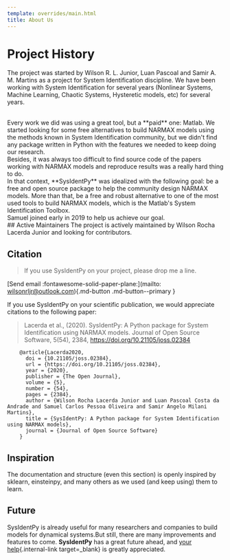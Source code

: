```yaml
---
template: overrides/main.html
title: About Us
---
```


# Project History  

The project was started by Wilson R. L. Junior, Luan Pascoal and Samir A. M. Martins as a project for System Identification discipline. We have been working with System Identification for several years (Nonlinear Systems, Machine Learning, Chaotic Systems, Hysteretic models, etc) for several years. 

<br> 
Every work we did was using a great tool, but a **paid** one: Matlab. We started looking for some free alternatives to build NARMAX models using the methods known in System Identification community, but we didn't find any package written in Python with the features we needed to keep doing our research.   
<br> 
Besides, it was always too difficult to find source code of the papers working with NARMAX models and reproduce results was a really hard thing to do.

<br> 
In that context, **SysIdentPy** was idealized with the following goal: be a free and open source package to help the community design NARMAX models. More than that, be a free and robust alternative to one of the most used tools to build NARMAX models, which is the Matlab's System Identification Toolbox.

<br> 
Samuel joined early in 2019 to help us achieve our goal.  

<br> 
## Active Maintainers  
The project is actively maintained by Wilson Rocha Lacerda Junior and looking for contributors.


## Citation  

> If you use SysIdentPy on your project, please drop me a line.

[Send email :fontawesome-solid-paper-plane:](mailto: wilsonrljr@outlook.com){.md-button .md-button--primary }

If you use SysIdentPy on your scientific publication, we would appreciate citations to the following paper:

> Lacerda et al., (2020). SysIdentPy: A Python package for System Identification using NARMAX models. Journal of Open Source Software, 5(54), 2384, https://doi.org/10.21105/joss.02384
```
	@article{Lacerda2020,
	  doi = {10.21105/joss.02384},
	  url = {https://doi.org/10.21105/joss.02384},
	  year = {2020},
	  publisher = {The Open Journal},
	  volume = {5},
	  number = {54},
	  pages = {2384},
	  author = {Wilson Rocha Lacerda Junior and Luan Pascoal Costa da Andrade and Samuel Carlos Pessoa Oliveira and Samir Angelo Milani Martins},
	  title = {SysIdentPy: A Python package for System Identification using NARMAX models},
	  journal = {Journal of Open Source Software}
	}
```
## Inspiration

The documentation and structure (even this section) is openly inspired by sklearn, einsteinpy, and many others as we used (and keep using) them to learn.

## Future
SysIdentPy is already useful for many researchers and companies to build models for dynamical systems.But still, there are many improvements and features to come. **SysIdentPy** has a great future ahead, and [your help](contribute.md){.internal-link target=_blank} is greatly appreciated.